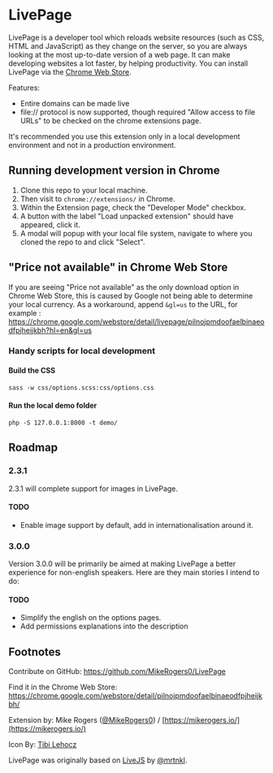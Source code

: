 # LivePage

LivePage is a developer tool which reloads website resources (such as CSS, HTML and JavaScript) as they change on the server, so you are always looking at the most up-to-date version of a web page. It can make developing websites a lot faster, by helping productivity. You can install LivePage via the [Chrome Web Store](https://chrome.google.com/webstore/detail/livepage/pilnojpmdoofaelbinaeodfpjheijkbh/details).

Features:
 * Entire domains can be made live
 * file:// protocol is now supported, though required "Allow access to file URLs" to be checked on the chrome extensions page.

It's recommended you use this extension only in a local development environment and not in a production environment.

## Running development version in Chrome

1. Clone this repo to your local machine. 
2. Then visit to `chrome://extensions/` in Chrome. 
3. Within the Extension page, check the "Developer Mode" checkbox. 
4. A button with the label "Load unpacked extension" should have appeared, click it. 
5. A modal will popup with your local file system, navigate to where you cloned the repo to and click "Select".

## "Price not available" in Chrome Web Store

If you are seeing "Price not available" as the only download option in Chrome Web Store, this is caused by Google not being able to determine your local currency. As a workaround, append `&gl=us` to the URL, for example : https://chrome.google.com/webstore/detail/livepage/pilnojpmdoofaelbinaeodfpjheijkbh?hl=en&gl=us

### Handy scripts for local development

#### Build the CSS

    sass -w css/options.scss:css/options.css

#### Run the local demo folder

    php -S 127.0.0.1:8000 -t demo/

## Roadmap

### 2.3.1

2.3.1 will complete support for images in LivePage.

#### TODO

 * Enable image support by default, add in internationalisation around it.

### 3.0.0

Version 3.0.0 will be primarily be aimed at making LivePage a better experience for non-english speakers. Here are they main stories I intend to do:

#### TODO

 * Simplify the english on the options pages.
 * Add permissions explanations into the description

## Footnotes

Contribute on GitHub: https://github.com/MikeRogers0/LivePage

Find it in the Chrome Web Store: https://chrome.google.com/webstore/detail/pilnojpmdoofaelbinaeodfpjheijkbh/

Extension by: Mike Rogers ([@MikeRogers0](https://twitter.com/mikerogers0)) / [https://mikerogers.io/](https://mikerogers.io/)

Icon By: [Tibi Lehocz](https://creativemarket.com/VectorBurn)

LivePage was originally based on [LiveJS](http://livejs.com/) by [@mrtnkl](https://twitter.com/mrtnkl).
